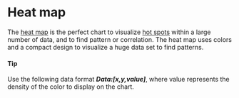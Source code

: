 # Heat map
The [heat map](https://api.highcharts.com/highcharts/plotOptions.heatmap) is the perfect chart to visualize [hot spots](https://smartvikisogn.github.io/HChartsCatalog/webpages/hotspots.html) within a large number of data, and to find pattern or correlation. The heat map uses colors and a compact design to visualize a huge data set to find patterns.

####  Tip
Use the following data format ***Data:[x,y,value]***, where value represents the density of the color to display on the chart.
